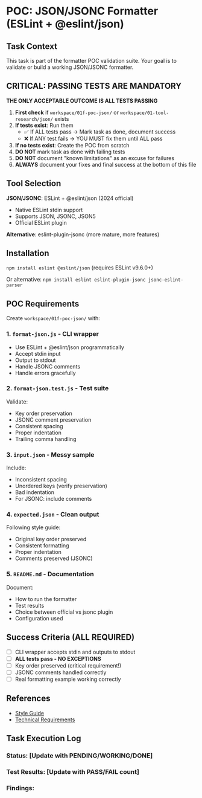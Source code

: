 # POC: JSON/JSONC Formatter (ESLint + @eslint/json)

## Task Context
This task is part of the formatter POC validation suite. Your goal is to validate or build a working JSON/JSONC formatter.

## CRITICAL: PASSING TESTS ARE MANDATORY
**THE ONLY ACCEPTABLE OUTCOME IS ALL TESTS PASSING**

1. **First check** if `workspace/01f-poc-json/` or `workspace/01-tool-research/json/` exists
2. **If tests exist**: Run them
   - ✅ If ALL tests pass → Mark task as done, document success
   - ❌ If ANY test fails → YOU MUST fix them until ALL pass
3. **If no tests exist**: Create the POC from scratch
4. **DO NOT** mark task as done with failing tests
5. **DO NOT** document "known limitations" as an excuse for failures
6. **ALWAYS** document your fixes and final success at the bottom of this file

## Tool Selection
**JSON/JSONC**: ESLint + @eslint/json (2024 official)
- Native ESLint stdin support
- Supports JSON, JSONC, JSON5
- Official ESLint plugin

**Alternative**: eslint-plugin-jsonc (more mature, more features)

## Installation
`npm install eslint @eslint/json` (requires ESLint v9.6.0+)

Or alternative:
`npm install eslint eslint-plugin-jsonc jsonc-eslint-parser`

## POC Requirements

Create `workspace/01f-poc-json/` with:

### 1. `format-json.js` - CLI wrapper
- Use ESLint + @eslint/json programmatically
- Accept stdin input
- Output to stdout
- Handle JSONC comments
- Handle errors gracefully

### 2. `format-json.test.js` - Test suite
Validate:
- Key order preservation
- JSONC comment preservation
- Consistent spacing
- Proper indentation
- Trailing comma handling

### 3. `input.json` - Messy sample
Include:
- Inconsistent spacing
- Unordered keys (verify preservation)
- Bad indentation
- For JSONC: include comments

### 4. `expected.json` - Clean output
Following style guide:
- Original key order preserved
- Consistent formatting
- Proper indentation
- Comments preserved (JSONC)

### 5. `README.md` - Documentation
Document:
- How to run the formatter
- Test results
- Choice between official vs jsonc plugin
- Configuration used

## Success Criteria (ALL REQUIRED)
- [ ] CLI wrapper accepts stdin and outputs to stdout
- [ ] **ALL tests pass - NO EXCEPTIONS**
- [ ] Key order preserved (critical requirement!)
- [ ] JSONC comments handled correctly
- [ ] Real formatting example working correctly

## References
- [Style Guide](../../STYLE_GUIDE.md)
- [Technical Requirements](../technical-requirements.md)

## Task Execution Log
<!-- Document your findings below this line -->
### Status: [Update with PENDING/WORKING/DONE]
### Test Results: [Update with PASS/FAIL count]
### Findings:
<!-- Document ALL test results. If any failed, document how you fixed them.
DO NOT leave this task until ALL tests pass. -->